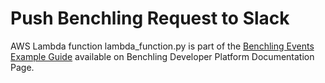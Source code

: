 # **Push Benchling Request to Slack**

AWS Lambda function lambda_function.py is part of the [Benchling Events Example Guide](https://docs.benchling.com/docs/example-push-benchling-request-notification-to-slack) available on Benchling Developer Platform Documentation Page.   
